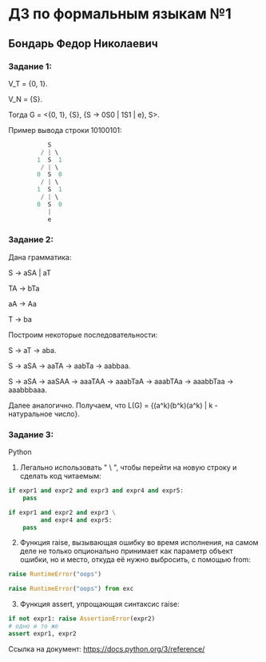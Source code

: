 # ДЗ по формальным языкам №1
## Бондарь Федор Николаевич

### Задание 1:
V_T = {0, 1}.

V_N = {S}.

Тогда G = <{0, 1}, {S}, {S -> 0S0 | 1S1 | e}, S>.

Пример вывода строки 10100101:

```c++
           S
         / | \   
        1  S  1
         / | \   
        0  S  0
         / | \   
        1  S  1
         / | \   
        0  S  0
           |
           e
```

### Задание 2:

Дана грамматика:

S -> aSA | aT

TA -> bTa

aA -> Aa

T -> ba

Построим некоторые последовательности:

S -> aT -> aba.

S -> aSA -> aaTA -> aabTa -> aabbaa.

S -> aSA -> aaSAA -> aaaTAA -> aaabTaA -> aaabTAa -> aaabbTaa -> aaabbbaaa.

Далее аналогично. Получаем, что L(G) = {(a^k)(b^k)(a^k) | k - натуральное число}.

### Задание 3:

Python

1) Легально использовать " \ ", чтобы перейти на новую строку и сделать код читаемым:
```python
if expr1 and expr2 and expr3 and expr4 and expr5:
    pass

if expr1 and expr2 and expr3 \
         and expr4 and expr5:
    pass
```
2) Функция raise, вызывающая ошибку во время исполнения, на самом деле не только 
опционально принимает как параметр объект ошибки, но и место, откуда её нужно 
выбросить, с помощью from:
```python
raise RuntimeError("oops")

raise RuntimeError("oops") from exc
```
3) Функция assert, упрощающая синтаксис raise:
```python
if not expr1: raise AssertionError(expr2)
# одно и то же
assert expr1, expr2
```

Ссылка на документ: https://docs.python.org/3/reference/
